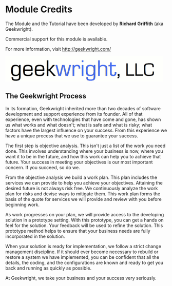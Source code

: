 # Module Credits

The Module and the Tutorial have been developed by **Richard Griffith** \(aka Geekwright\).

Commercial support for this module is available.

For more information, visit [http:\/\/geekwright.com\/](http://geekwright.com/)

![](.gitbook/assets/gw-logo-490x80.gif)

## The Geekwright Process

In its formation, Geekwright inherited more than two decades of software development and support experience from its founder. All of that experience, even with technologies that have come and gone, has shown us what works and what doesn't; what is safe and what is risky; what factors have the largest influence on your success. From this experience we have a unique process that we use to guarantee your success.

The first step is objective analysis. This isn't just a list of the work you need done. This involves understanding where your business is now, where you want it to be in the future, and how this work can help you to achieve that future. Your success in meeting your objectives is our most important concern. If you succeed, so do we.

From the objective analysis we build a work plan. This plan includes the services we can provide to help you achieve your objectives. Attaining the desired future is not always risk free. We continuously analyze the work plan for risks and devise ways to mitigate them. This work plan forms the basis of the quote for services we will provide and review with you before beginning work.

As work progresses on your plan, we will provide access to the developing solution in a prototype setting. With this prototype, you can get a hands on feel for the solution. Your feedback will be used to refine the solution. This prototype method helps to ensure that your business needs are fully incorporated in the solution.

When your solution is ready for implementation, we follow a strict change management discipline. If it should ever become necessary to rebuild or restore a system we have implemented, you can be confident that all the details, the coding, and the configurations are known and ready to get you back and running as quickly as possible.

At Geekwright, we take your business and your success very seriously.

